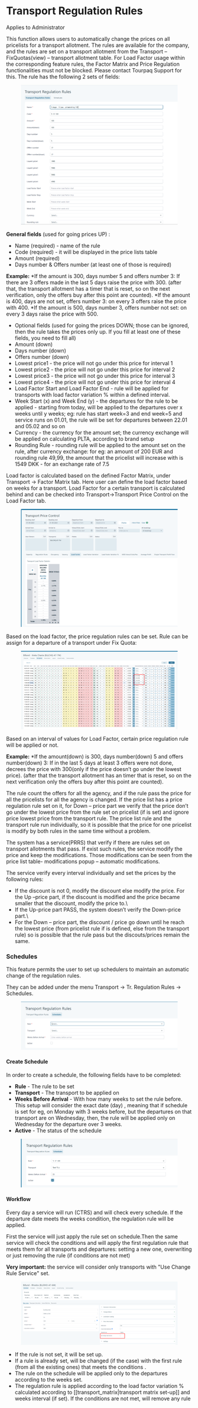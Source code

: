 # Transport Regulation Rules

Applies to Administrator

This function allows users to automatically change the prices on all pricelists for a transport allotment. The rules are available for the company, and the rules are set on a transport allotment from the Transport –FixQuotas(view) – transport allotment table. For Load Factor usage within the corresponding feature rules, the Factor Matrix and Price Regulation functionalities must not be blocked. Please contact Tourpaq Support for this. The rule has the following 2 sets of fields:

<figure><img src=".gitbook/assets/image (7) (1) (1) (1) (1) (1) (1).png" alt=""><figcaption></figcaption></figure>

**General fields** (used for going prices UP) :&#x20;

* Name (required) - name of the rule
* Code (required) - it will be displayed in the price lists table&#x20;
* Amount (required)&#x20;
* Days number & Offers number (at least one of those is required)

**Example:** \*If the amount is 300, days number 5 and offers number 3: If there are 3 offers made in the last 5 days raise the price with 300. (after that, the transport allotment has a timer that is reset, so on the next verification, only the offers buy after this point are counted). \*If the amount is 400, days are not set, offers number 3: on every 3 offers raise the price with 400. \*If the amount is 500, days number 3, offers number not set: on every 3 days raise the price with 500.

* Optional fields (used for going the prices DOWN; those can be ignored, then the rule takes the prices only up. If you fill at least one of these fields, you need to fill all)&#x20;
* Amount (down)
* Days number (down)
* Offers number (down)
* Lowest price1 - the price will not go under this price for interval 1&#x20;
* Lowest price2 - the price will not go under this price for interval 2&#x20;
* Lowest price3 - the price will not go under this price for interval 3
* Lowest price4 - the price will not go under this price for interval 4
* Load Factor Start and Load Factor End - rule will be applied for transports with load factor variation % within a defined interval.
* Week Start (x) and Week End (y) - the departures for the rule to be applied - starting from today, will be applied to the departures over x weeks until y weeks; eg: rule has start week=3 and end week=5 and service runs on 01.01, the rule will be set for departures between 22.01 and 05.02 and so on
* Currency - the currency for the amount set; the currency exchange will be applied on calculating PLTA, according to brand setup&#x20;
* Rounding Rule - rounding rule will be applied to the amount set on the rule, after currency exchange: for eg: an amount of 200 EUR and rounding rule 49,99, the amount that the pricelist will increase with is 1549 DKK - for an exchange rate of 7.5

Load factor is calculated based on the defined Factor Matrix, under Transport -> Factor Matrix tab. Here user can define the load factor based on weeks for a transport. Load Factor for a certain transport is calculated behind and can be checked into Transport->Transport Price Control on the Load Factor tab.

<figure><img src=".gitbook/assets/image (8) (1) (1) (1) (1) (1) (1).png" alt=""><figcaption></figcaption></figure>

Based on the load factor, the price regulation rules can be set. Rule can be assign for a departure of a transport under Fix Quota:

<figure><img src=".gitbook/assets/image (9) (1) (1) (1) (1) (1).png" alt=""><figcaption></figcaption></figure>

Based on an interval of values for Load Factor, certain price regulation rule will be applied or not.

**Example:** \*If the amount(down) is 300, days number(down) 5 and offers number(down) 3: If in the last 5 days at least 3 offers were not done, decrees the price with 300(only if the price doesn’t go under the lowest price). (after that the transport allotment has an timer that is reset, so on the next verification only the offers buy after this point are counted).

The rule count the offers for all the agency, and if the rule pass the price for all the pricelists for all the agency is changed. If the price list has a price regulation rule set on it, for Down – price part we verify that the price don’t go under the lowest price from the rule set on pricelist (if is set) and ignore price lowest price from the transport rule. The price list rule and the transport rule run individually, so it is possible that the price for one pricelist is modify by both rules in the same time without a problem.

The system has a service(PRRS) that verify if there are rules set on transport allotments that pass. If exist such rules, the service modify the price and keep the modifications. Those modifications can be seen from the price list table- modifications popup – automatic modifications.

The service verify every interval individually and set the prices by the following rules:

* If the discount is not 0, modify the discount else modify the price. For the Up –price part, if the discount is modified and the price became smaller that the discount, modify the price to.\\
* If the Up-price part PASS, the system doesn’t verify the Down-price part.\\
* For the Down – price part, the discount / price go down until he reach the lowest price (from pricelist rule if is defined, else from the transport rule) so is possible that the rule pass but the discouts/prices remain the same.

### Schedules <a href="#schedules" id="schedules"></a>

This feature permits the user to set up schedulers to maintain an automatic change of the regulation rules.

They can be added under the menu Transport -> Tr. Regulation Rules -> Schedules.

<figure><img src=".gitbook/assets/image (10) (1) (1) (1) (1) (1).png" alt=""><figcaption></figcaption></figure>

#### **Create Schedule**

In order to create a schedule, the following fields have to be completed:

* **Rule** - The rule to be set
* **Transport** - The transport to be applied on
* **Weeks Before Arrival** - With how many weeks to set the rule before. This setup will consider the exact date (day) , meaning that if schedule is set for eg, on Monday with 3 weeks before, but the departures on that transport are on Wednesday, then, the rule will be applied only on Wednesday for the departure over 3 weeks.
* **Active** - The status of the schedule

<figure><img src=".gitbook/assets/image (11) (1) (1) (1) (1).png" alt=""><figcaption></figcaption></figure>

#### **Workflow**

Every day a service will run (CTRS) and will check every schedule. If the departure date meets the weeks condition, the regulation rule will be applied.

First the service will just apply the rule set on schedule.Then the same service will check the conditions and will apply the first regulation rule that meets them for all transports and departures: setting a new one, overwriting or just removing the rule (if conditions are not met)

**Very important:** the service will consider only transports with "Use Change Rule Service" set.

<figure><img src=".gitbook/assets/image (12) (1) (1) (1).png" alt=""><figcaption></figcaption></figure>

* If the rule is not set, it will be set up.
* If a rule is already set, will be changed (if the case) with the first rule (from all the existing ones) that meets the conditions .
* The rule on the schedule will be applied only to the departures according to the weeks set.
* The regulation rule is applied according to the load factor variation % calculated according to \[\[transport\_matrix|transport matrix set-up]] and weeks interval (if set). If the conditions are not met, will remove any rule
